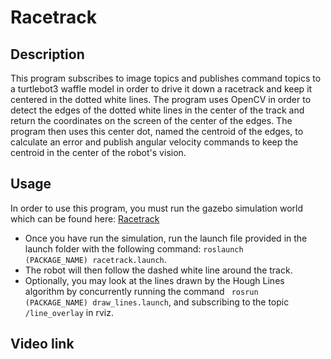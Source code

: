 # Racetrack

## Description
This program subscribes to image topics and publishes command topics to a turtlebot3 waffle model in order to drive it down a racetrack and keep it centered in the dotted white
lines. The program uses OpenCV in order to detect the edges of the dotted white lines in the center of the track and return the coordinates on the screen of the center of the
edges. The program then uses this center dot, named the centroid of the edges, to calculate an error and publish angular velocity commands to keep the centroid in the 
center of the robot's vision.

## Usage
In order to use this program, you must run the gazebo simulation world which can be found here: [Racetrack](http://cosi119r.s3-website-us-west-2.amazonaws.com/content/topics/robotics_pas/7_race_track.md/)

* Once you have run the simulation, run the launch file provided in the launch folder with the following command: <code>roslaunch (PACKAGE_NAME) racetrack.launch</code>.
* The robot will then follow the dashed white line around the track.
* Optionally, you may look at the lines drawn by the Hough Lines algorithm by concurrently running the command <code> rosrun (PACKAGE_NAME) draw_lines.launch</code>, and subscribing to the topic <code>/line_overlay</code> in rviz.

## Video link
